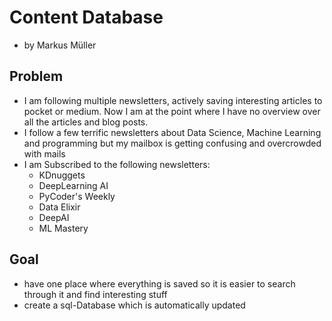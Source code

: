 # Content Database
- by Markus Müller

## Problem
- I am following multiple newsletters, actively saving interesting articles to pocket or medium. Now I am at the point where I have no overview over all the articles and blog posts.
- I follow a few terrific newsletters about Data Science, Machine Learning and programming but my mailbox is getting confusing and overcrowded with mails
- I am Subscribed to the following newsletters:
    - KDnuggets
    - DeepLearning AI
    - PyCoder's Weekly
    - Data Elixir
    - DeepAI
    - ML Mastery

## Goal
- have one place where everything is saved so it is easier to search through it and find interesting stuff
- create a sql-Database which is automatically updated 


